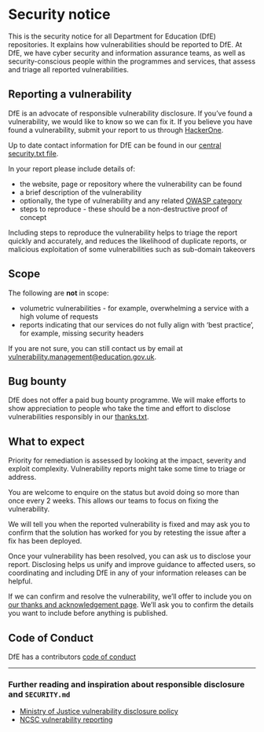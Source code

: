 # Security notice

This is the security notice for all Department for Education (DfE) repositories. It explains how vulnerabilities should be reported to DfE. At DfE, we have cyber security and information assurance teams, as well as security-conscious people within the programmes and services, that assess and triage all reported vulnerabilities.

## Reporting a vulnerability

DfE is an advocate of responsible vulnerability disclosure. If you’ve found a vulnerability, we would like to know so we can fix it.
If you believe you have found a vulnerability, submit your report to us through [HackerOne](https://hackerone.com/41ff5198-0e21-4656-9f54-03cce570d7ff/embedded_submissions/new).

Up to date contact information for DfE can be found in our [central security.txt file](https://vdp.security.education.gov.uk/.well-known/security.txt).

In your report please include details of:

* the website, page or repository where the vulnerability can be found
* a brief description of the vulnerability
* optionally, the type of vulnerability and any related [OWASP category](https://owasp.org/www-community/vulnerabilities/)
* steps to reproduce - these should be a non-destructive proof of concept

Including steps to reproduce the vulnerability helps to triage the report quickly and accurately, and reduces the likelihood of duplicate reports, or malicious exploitation of some vulnerabilities such as sub-domain takeovers

## Scope

The following are **not** in scope:

* volumetric vulnerabilities - for example, overwhelming a service with a high volume of requests
* reports indicating that our services do not fully align with ‘best practice’, for example, missing security headers

If you are not sure, you can still contact us by email at [vulnerability.management@education.gov.uk](mailto:vulnerability.management@education.gov.uk).

## Bug bounty

DfE does not offer a paid bug bounty programme.  We will make efforts to show appreciation to people who take the time and effort to disclose vulnerabilities responsibly in our [thanks.txt](https://vdp.security.education.gov.uk/thanks.txt).

## What to expect

Priority for remediation is assessed by looking at the impact, severity and exploit complexity. Vulnerability reports might take some time to triage or address. 

You are welcome to enquire on the status but avoid doing so more than once every 2 weeks. This allows our teams to focus on fixing the vulnerability.

We will tell you when the reported vulnerability is fixed and may ask you to confirm that the solution has worked for you by retesting the issue after a fix has been deployed.

Once your vulnerability has been resolved, you can ask us to disclose your report. Disclosing helps us unify and improve guidance to affected users, so coordinating and including DfE in any of your information releases can be helpful.

If we can confirm and resolve the vulnerability, we’ll offer to include you on [our thanks and acknowledgement page](https://vdp.security.education.gov.uk/thanks.txt). We’ll ask you to confirm the details you want to include before anything is published.

## Code of Conduct

DfE has a contributors [code of conduct](https://github.com/dfe-digital/.github/blob/master/CODE_OF_CONDUCT.md)

---

### Further reading and inspiration about responsible disclosure and `SECURITY.md`

* [Ministry of Justice vulnerability disclosure policy](https://mojdigital.blog.gov.uk/vulnerability-disclosure-policy)
* [NCSC vulnerability reporting](https://www.ncsc.gov.uk/information/vulnerability-reporting)
